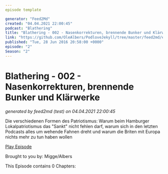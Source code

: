 ```yaml
---
episode template

generator: "Feed2Md"
created: "04.04.2021 22:00:45"
podcast: "Blathering"
title: "Blathering - 002 - Nasenkorrekturen, brennende Bunker und Klärwerke"
link: "https://github.com/OleAlbers/PodloveJekyll/tree/master/feed2md/example/export/seasons/1/2016/6/Blathering - 002 - Nasenkorrekturen, brennende Bunker und Klärwerke.md"
published: "Tue, 28 Jun 2016 20:58:00 +0000"
episode: "2"
Season: "2"
---
```


# Blathering - 002 - Nasenkorrekturen, brennende Bunker und Klärwerke
_generated by feed2md (test) on 04.04.2021 22:00:45_

Die verschiedenen Formen des Patriotismus: Warum beim Hamburger Lokalpatriotismus das "Sankt" nicht fehlen darf, warum sich in den letzten Podcasts alles um wehende Fahnen dreht und warum die Briten mit Europa nichts mehr zu tun haben wollen

[Play Episode](https://www.blathering.de/podlove/file/37/s/feed/c/mp3/blathering_002.mp3)

Brought to you by: Migge/Albers

This Episode contains 0 Chapters:



